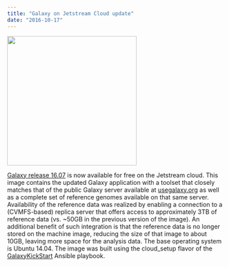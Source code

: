 ```yaml
---
title: "Galaxy on Jetstream Cloud update"
date: "2016-10-17"
---
```

<div class='right'><img src="https://www.nsf.gov/news/mmg/media/images/jetstream_logo_f_fe60185c-962f-4c1f-99bf-e6ec82d54c21.jpg" alt="" width="300" /></div>

[Galaxy release 16.07](/src/news/2016-07-galaxy-release/index.md) is now available for free on the Jetstream cloud. This image contains the updated Galaxy application with a toolset that closely matches that of the public Galaxy server available at [usegalaxy.org](https://usegalaxy.org/) as well as a complete set of reference genomes available on that same server. Availability of the reference data was realized by enabling a connection to a (CVMFS-based) replica server that offers access to approximately 3TB of reference data (vs. ~50GB in the previous version of the image). An additional benefit of such integration is that the reference data is no longer stored on the machine image, reducing the size of that image to about 10GB, leaving more space for the analysis data. The base operating system is Ubuntu 14.04. The image was built using the cloud_setup flavor of the [GalaxyKickStart](https://github.com/ARTbio/GalaxyKickStart) Ansible playbook.
